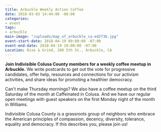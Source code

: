 ```yaml
---
title: Arbuckle Weekly Action Coffee
date: 2018-03-03 14:44:00 -08:00
categories:
- event
tags:
- arbuckle
main-image: "/uploads/map_of_arbuckle_ca-ed2f3b.jpg"
event-start-date: 2018-04-19 09:00:00 -07:00
event-end-date: 2018-04-19 10:00:00 -07:00
Location: Rise & Grind, 208 5th St., Arbuckle, CA
---
```


**Join Indivisible Colusa County members for a weekly coffee meetup in Arbuckle.** We write postcards to get out the vote for progressive candidates, offer help, resources and connections for our activism activities, and share ideas for promoting a healthier democracy.

Can't make Thursday mornings? We also have a coffee meetup on the third Saturday of the month at Caffeinated in Colusa. And we have our regular open meetings with guest speakers on the first Monday night of the month in Williams.

Indivisible Colusa County is a grassroots group of neighbors who embrace the American principles of compassion, decency, diversity, tolerance, equality and democracy. If this describes you, please join us!